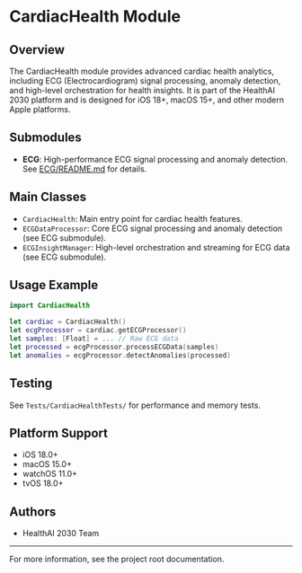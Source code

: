 # CardiacHealth Module

## Overview
The CardiacHealth module provides advanced cardiac health analytics, including ECG (Electrocardiogram) signal processing, anomaly detection, and high-level orchestration for health insights. It is part of the HealthAI 2030 platform and is designed for iOS 18+, macOS 15+, and other modern Apple platforms.

## Submodules
- **ECG**: High-performance ECG signal processing and anomaly detection. See [ECG/README.md](ECG/README.md) for details.

## Main Classes
- `CardiacHealth`: Main entry point for cardiac health features.
- `ECGDataProcessor`: Core ECG signal processing and anomaly detection (see ECG submodule).
- `ECGInsightManager`: High-level orchestration and streaming for ECG data (see ECG submodule).

## Usage Example

```swift
import CardiacHealth

let cardiac = CardiacHealth()
let ecgProcessor = cardiac.getECGProcessor()
let samples: [Float] = ... // Raw ECG data
let processed = ecgProcessor.processECGData(samples)
let anomalies = ecgProcessor.detectAnomalies(processed)
```

## Testing
See `Tests/CardiacHealthTests/` for performance and memory tests.

## Platform Support
- iOS 18.0+
- macOS 15.0+
- watchOS 11.0+
- tvOS 18.0+

## Authors
- HealthAI 2030 Team

---

For more information, see the project root documentation. 